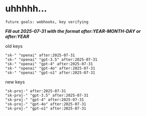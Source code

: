 # uhhhhh...

`future goals: webhooks, key verifying`



***Fill out 2025-07-31 with the format after:YEAR-MONTH-DAY or after:YEAR***

old keys
```
"sk-" "openai" after:2025-07-31
"sk-" "openai" "gpt-3.5" after:2025-07-31
"sk-" "openai" "gpt-4" after:2025-07-31
"sk-" "openai" "gpt-4o" after:2025-07-31
"sk-" "openai" "gpt-o1" after:2025-07-31
```

new keys
```
"sk-proj-" after:2025-07-31
"sk-proj-" "gpt-3.5" after:2025-07-31
"sk-proj-" "gpt-4" after:2025-07-31
"sk-proj-" "gpt-4o" after:2025-07-31
"sk-proj-" "gpt-o1" after:2025-07-31
```
